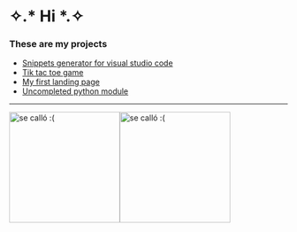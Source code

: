# ✧.* Hi *.✧

### These are my projects
- <a href="https://alexwithstars.github.io/pages/snipps/">Snippets generator for visual studio code</a>
- <a href="https://alexwithstars.github.io/pages/ter/">Tik tac toe game</a>
- <a href="https://alexwithstars.github.io/pages/audi/">My first landing page</a>
- <a href="https://github.com/alexwithstars/Unique-Tools">Uncompleted python module</a>

---
<img src="https://mir-s3-cdn-cf.behance.net/project_modules/disp/5f57a052225385.590964f2b2df2.gif" alt="se calló :(" height="200px"><img src="https://64.media.tumblr.com/tumblr_m9wlsrDL721rfjowdo1_500.gif" alt="se calló :(" height="200px">
<!-- <img src="https://media.tenor.com/DZKcXvpu-d8AAAAj/bongo-cat-cute-png.gif" alt="se calló :(" height="200px"> -->

<!---
alexwithstars/alexwithstars is a ✨ special ✨ repository because its `README.md` (this file) appears on your GitHub profile.
You can click the Preview link to take a look at your changes.
--->
